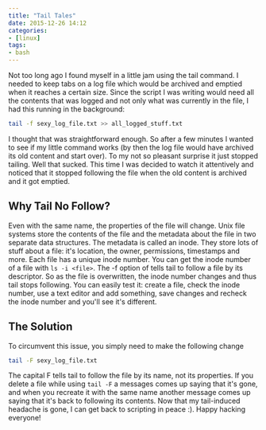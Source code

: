 ```yaml
---
title: "Tail Tales"
date: 2015-12-26 14:12
categories:
- [linux]
tags:
- bash
---
```


Not too long ago I found myself in a little jam using the tail command. I needed to keep tabs on a log file which would be archived and emptied when it reaches a certain size. Since the script I was writing would need all the contents that was logged and not only what was currently in the file, I had this running in the background:

```sh
tail -f sexy_log_file.txt >> all_logged_stuff.txt
```

I thought that was straightforward enough. So after a few minutes I wanted to see if my little command works (by then the log file would have archived its old content and start over). To my not so pleasant surprise it just stopped tailing. Well that sucked. This time I was decided to watch it attentively and noticed that it stopped following the file when the old content is archived and it got emptied.

## Why Tail No Follow?

Even with the same name, the properties of the file will change. Unix file systems store the contents of the file and the metadata about the file in two separate data structures. The metadata is called an inode. They store lots of stuff about a file: it's location, the owner, permissions, timestamps and more. Each file has a unique inode number. You can get the inode number of a file with `ls -i <file>`. The -f option of tells tail to follow a file by its descriptor. So as the file is overwritten, the inode number changes and thus tail stops following. You can easily test it: create a file, check the inode number, use a text editor and add something, save changes and recheck the inode number and you'll see it's different.

## The Solution

To circumvent this issue, you simply need to make the following change

```sh
tail -F sexy_log_file.txt
```

The capital F tells tail to follow the file by its name, not its properties. If you delete a file while using `tail -F` a messages comes up saying that it's gone, and when you recreate it with the same name another message comes up saying that it's back to following its contents. Now that my tail-induced headache is gone, I can get back to scripting in peace :). Happy hacking everyone!
